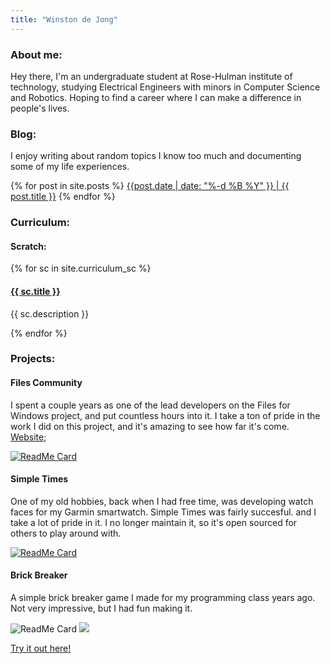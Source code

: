 ```yaml
---
title: "Winston de Jong"
---
```



### About me:
Hey there, I'm an undergraduate student at Rose-Hulman institute of technology, studying Electrical Engineers with minors in Computer Science and Robotics. Hoping to find a career where I can make a difference in people's lives.

### Blog:
I enjoy writing about random topics I know too much and documenting some of my life experiences.

{% for post in site.posts %}
<a href="{{ site.url }}{{ post.url }}">{{post.date | date: "%-d %B %Y" }} | {{ post.title }}</a>
{% endfor %}

### Curriculum:

#### Scratch:

{% for sc in site.curriculum_sc %}
<h4><a href="{{ site.url }}{{ sc.url }}">{{ sc.title }}</a></h4>
<p>{{ sc.description }}</p>

{% endfor %}


### Projects:

#### Files Community
I spent a couple years as one of the lead developers on the Files for Windows project, and put countless hours into it. I take a ton of pride in the work I did on this project, and it's amazing to see how far it's come. 
[Website](https://files.community/);

[![ReadMe Card](https://github-readme-stats.vercel.app/api/pin/?username=files-community&repo=Files&title_color=87ceeb&text_color=87ceeb&bg_color=181818)](https://github.com/files-community/Files)

#### Simple Times
One of my old hobbies, back when I had free time, was developing watch faces for my Garmin smartwatch. Simple Times was fairly succesful. and I take a lot of pride in it. I no longer maintain it, so it's open sourced for others to play around with.

[![ReadMe Card](https://github-readme-stats.vercel.app/api/pin/?username=winston-de&repo=Simple-Times&title_color=87ceeb&text_color=87ceeb&bg_color=181818)](https://github.com/winston-de/Simple-Times)


#### Brick Breaker
A simple brick breaker game I made for my programming class years ago. Not very impressive, but I had fun making it. 

![ReadMe Card](https://github-readme-stats.vercel.app/api/pin/?username=winston-de&repo=Brick-Breaker&title_color=87ceeb&text_color=87ceeb&bg_color=181818)
![](\assets\images\brickbreakergame.png)

[Try it out here!](/Brick-Breaker/) 